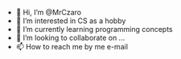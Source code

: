 - 👋 Hi, I’m @MrCzaro
- 👀 I’m interested in CS as a hobby
- 🌱 I’m currently learning programming concepts
- 💞️ I’m looking to collaborate on ...
- 📫 How to reach me by me e-mail

<!---
MrCzaro/MrCzaro is a ✨ special ✨ repository because its `README.md` (this file) appears on your GitHub profile.
You can click the Preview link to take a look at your changes.
--->
